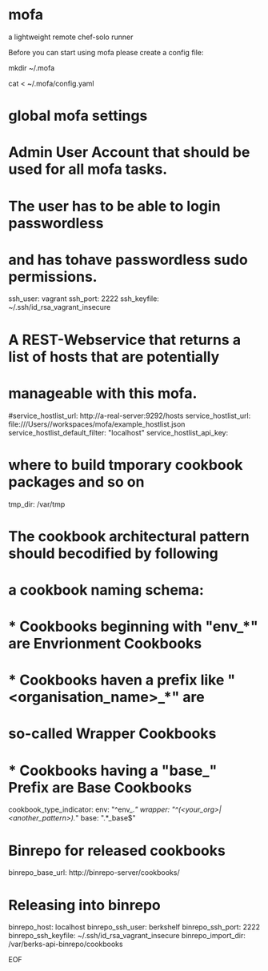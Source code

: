 # mofa
a lightweight remote chef-solo runner

Before you can start using mofa please create a config file:

mkdir ~/.mofa

cat <<EOF > ~/.mofa/config.yaml
# global mofa settings

# Admin User Account that should be used for all mofa tasks.
# The user has to be able to login passwordless
# and has tohave passwordless sudo permissions.
ssh_user: vagrant
ssh_port: 2222
ssh_keyfile: ~/.ssh/id_rsa_vagrant_insecure

# A REST-Webservice that returns a list of hosts that are potentially
# manageable with this mofa.
#service_hostlist_url: http://a-real-server:9292/hosts
service_hostlist_url: file:///Users/<yourname>/workspaces/mofa/example_hostlist.json
service_hostlist_default_filter: "localhost"
service_hostlist_api_key: <a api key used to access the above service>

# where to build tmporary cookbook packages and so on
tmp_dir: /var/tmp

# The cookbook architectural pattern should becodified by following
# a cookbook naming schema:
# * Cookbooks beginning with "env_*" are Envrionment Cookbooks
# * Cookbooks haven a prefix like "<organisation_name>_*" are
#   so-called Wrapper Cookbooks
# * Cookbooks having a "base_" Prefix are Base Cookbooks

cookbook_type_indicator:
  env: "^env_.*"
  wrapper: "^(<your_org>_|<another_pattern>_).*"
  base: ".*_base$"

# Binrepo for released cookbooks
binrepo_base_url: http://binrepo-server/cookbooks/

# Releasing into binrepo
binrepo_host: localhost
binrepo_ssh_user: berkshelf
binrepo_ssh_port: 2222
binrepo_ssh_keyfile: ~/.ssh/id_rsa_vagrant_insecure
binrepo_import_dir: /var/berks-api-binrepo/cookbooks

EOF




